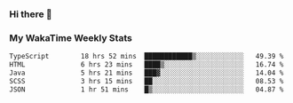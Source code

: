 ### Hi there 👋

<!--
**royschrauwen/royschrauwen** is a ✨ _special_ ✨ repository because its `README.md` (this file) appears on your GitHub profile.

Here are some ideas to get you started:

- 🔭 I’m currently working on ...
- 🌱 I’m currently learning ...
- 👯 I’m looking to collaborate on ...
- 🤔 I’m looking for help with ...
- 💬 Ask me about ...
- 📫 How to reach me: ...
- 😄 Pronouns: ...
- ⚡ Fun fact: ...
-->


### My WakaTime Weekly Stats
<!--START_SECTION:waka-->

```txt
TypeScript        18 hrs 52 mins  ████████████▒░░░░░░░░░░░░   49.39 %
HTML              6 hrs 23 mins   ████▒░░░░░░░░░░░░░░░░░░░░   16.74 %
Java              5 hrs 21 mins   ███▓░░░░░░░░░░░░░░░░░░░░░   14.04 %
SCSS              3 hrs 15 mins   ██░░░░░░░░░░░░░░░░░░░░░░░   08.53 %
JSON              1 hr 51 mins    █▒░░░░░░░░░░░░░░░░░░░░░░░   04.87 %
```

<!--END_SECTION:waka-->
